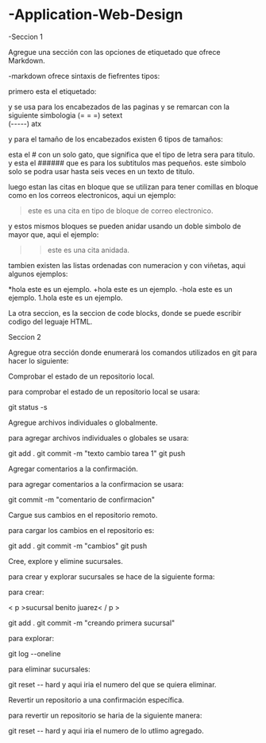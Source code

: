 ﻿# -Application-Web-Design

-Seccion 1

Agregue una sección con las opciones de etiquetado que ofrece Markdown.

-markdown ofrece sintaxis de fiefrentes tipos:

primero esta el etiquetado: 

y se usa para los encabezados de las paginas y se remarcan con la siguiente simbologia 
(= = =) setext  
(-----) atx

y para el tamaño de los encabezados existen 6 tipos de tamaños:

esta el # con un solo gato, que significa que el tipo de letra sera para titulo.
y esta el ###### que es para los subtitulos mas pequeños.
este simbolo solo se podra usar hasta seis veces en un texto de titulo.

luego estan las citas en bloque que se utilizan para tener comillas en bloque como en los correos electronicos, aqui un ejemplo:

> este es una cita en tipo de bloque de correo electronico.

y estos mismos bloques se pueden anidar usando un doble simbolo de mayor que, aqui el ejemplo:

>> este es una cita anidada.

tambien existen las listas ordenadas con numeracion y con viñetas, aqui algunos ejemplos:

*hola este es un ejemplo.
+hola este es un ejemplo.
-hola este es un ejemplo.
1.hola este es un ejemplo.

La otra seccion, es la seccion de code blocks, donde se puede escribir codigo del leguaje HTML.

Seccion 2

Agregue otra sección donde enumerará los comandos utilizados en git para hacer lo siguiente:

Comprobar el estado de un repositorio local.

para comprobar el estado de un repositorio local se usara:

git status -s

Agregue archivos individuales o globalmente.

para agregar archivos individuales o globales se usara:

git add .
git commit -m "texto cambio tarea 1"
git push


Agregar comentarios a la confirmación.

para agregar comentarios a la confirmacion se usara:

git commit -m "comentario de confirmacion"

Cargue sus cambios en el repositorio remoto.

para cargar los cambios en el repositorio es:

git add .
git commit -m "cambios"
git push

Cree, explore y elimine sucursales.

para crear y explorar sucursales se hace de la siguiente forma:

para crear:

< p >sucursal benito juarez< / p >

git add .
git commit -m "creando primera sucursal"

para explorar:

git log --oneline

para eliminar sucursales:

git reset -- hard y aqui iria el numero del que se quiera eliminar.


Revertir un repositorio a una confirmación específica.

para revertir un repositorio se haria de la siguiente manera:

git reset -- hard y aqui iria el numero de lo utlimo agregado.
